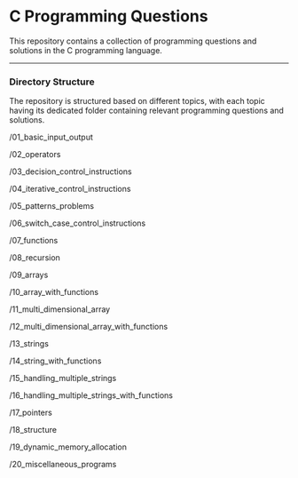 <h1> C Programming Questions </h1>
This repository contains a collection of programming questions and solutions in the C programming language. 
<hr>

<h3>Directory Structure</h3>

The repository is structured based on different topics, with each topic having its dedicated folder containing relevant programming questions and solutions.


/01_basic_input_output

/02_operators

/03_decision_control_instructions

/04_iterative_control_instructions

/05_patterns_problems

/06_switch_case_control_instructions

/07_functions

/08_recursion

/09_arrays

/10_array_with_functions

/11_multi_dimensional_array

/12_multi_dimensional_array_with_functions

/13_strings

/14_string_with_functions

/15_handling_multiple_strings

/16_handling_multiple_strings_with_functions

/17_pointers

/18_structure

/19_dynamic_memory_allocation

/20_miscellaneous_programs



